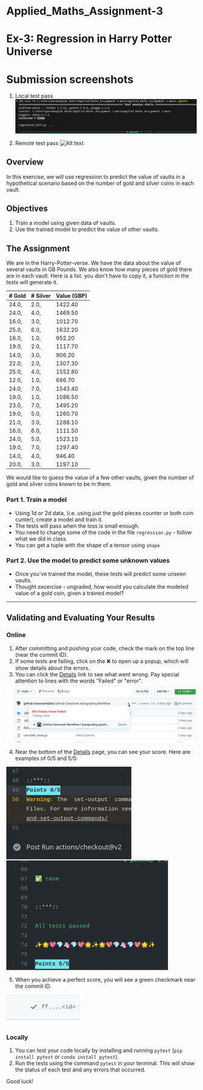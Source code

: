 # Applied_Maths_Assignment-3

# Ex-3: Regression in Harry Potter Universe

# Submission screenshots

1. Local test pass
   ![Alt text](locally_test_passed.png)

2. Remote test pass
   ![Alt text](remotely_test_passed.png)

## Overview

In this exercise, we will use regression to predict the value of vaults in a hypothetical scenario based on the number of gold and silver coins in each vault.

## Objectives

1. Train a model using given data of vaults.
2. Use the trained model to predict the value of other vaults.

## The Assignment

We are in the Harry-Potter-verse.
We have the data about the value of several vaults in GB Pounds.
We also know how many pieces of gold there are in each vault.
Here is a list.
you don't have to copy it, a function in the tests will generate it.

| # Gold | # Silver | Value (GBP) |
| ------ | -------- | ----------- |
| 24.0,  | 2.0,     | 1422.40     |
| 24.0,  | 4.0,     | 1469.50     |
| 16.0,  | 3.0,     | 1012.70     |
| 25.0,  | 6.0,     | 1632.20     |
| 16.0,  | 1.0,     | 952.20      |
| 19.0,  | 2.0,     | 1117.70     |
| 14.0,  | 3.0,     | 906.20      |
| 22.0,  | 2.0,     | 1307.30     |
| 25.0,  | 4.0,     | 1552.80     |
| 12.0,  | 1.0,     | 686.70      |
| 24.0,  | 7.0,     | 1543.40     |
| 19.0,  | 1.0,     | 1086.50     |
| 23.0,  | 7.0,     | 1495.20     |
| 19.0,  | 5.0,     | 1260.70     |
| 21.0,  | 3.0,     | 1288.10     |
| 16.0,  | 6.0,     | 1111.50     |
| 24.0,  | 5.0,     | 1523.10     |
| 19.0,  | 7.0,     | 1297.40     |
| 14.0,  | 4.0,     | 946.40      |
| 20.0,  | 3.0,     | 1197.10     |

We would like to guess the value of a few other vaults, given the number of gold and silver coins known to be in them.

### Part 1. Train a model

- Using 1d or 2d data, (i.e. using just the gold pieces counter or both coin cunter), create a model and train it.
- The tests will pass when the loss is small enough.
- You need to change some of the code in the file `regression.py` - follow what we did in class.
- You can get a tuple with the shape of a tensor using `shape`

### Part 2. Use the model to predict some unknown values

- Once you've trained the model, these tests will predict some unseen vaults.
- Thought excercise - ungraded, how would you calculate the modeled value of a gold coin, given a trained model?

---

## Validating and Evaluating Your Results

### Online

1. After committing and pushing your code, check the mark on the top line (near the commit ID).
2. If some tests are failing, click on the ❌ to open up a popup, which will show details about the errors.
3. You can click the [Details]() link to see what went wrong. Pay special attention to lines with the words "Failed" or "error".

![screnshot](images/details_screenshot.png)

4. Near the bottom of the [Details]() page, you can see your score. Here are examples of 0/5 and 5/5:

![score](images/score.png) ![success](images/success.png)

5. When you achieve a perfect score, you will see a green checkmark near the commit ID.

![green](images/green.png)

### Locally

1. You can test your code locally by installing and running `pytest` (`pip install pytest` or `conda install pytest`).
2. Run the tests using the command `pytest` in your terminal. This will show the status of each test and any errors that occurred.

Good luck!

